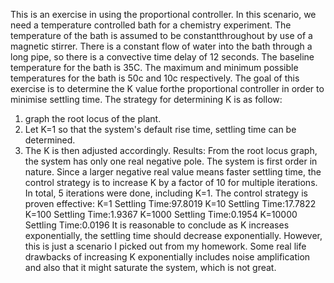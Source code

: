 This is an exercise in using the proportional controller. In this scenario, we need a temperature controlled bath for a chemistry experiment. The temperature of the bath is assumed to be constantthroughout by use of a magnetic stirrer. There is a constant flow of water into the bath through a long pipe, so there is a convective time delay of 12 seconds. The baseline temperature for the bath is 35C. The maximum and minimum possible temperatures for the bath is 50c and 10c respectively. The goal of this exercise is to determine the K value forthe proportional controller in order to minimise settling time. 
The strategy for determining K is as follow: 
1. graph the root locus of the plant.
2. Let K=1 so that the system's default rise time, settling time can be determined.
3. The K is then adjusted accordingly.
Results:
From the root locus graph, the system has only one real negative pole. The system is first order in nature. Since a larger negative real value means faster settling time, the control strategy is to increase K by a factor of 10 for multiple iterations. In total, 5 iterations were done, including K=1. The control strategy is proven effective:
K=1     Settling Time:97.8019
K=10    Settling Time:17.7822
K=100   Settling Time:1.9367
K=1000  Settling Time:0.1954
K=10000 Settling Time:0.0196
It is reasonable to conclude as K increases exponentially, the settling time should decrease exponentially. However, this is just a scenario I picked out from my homework. Some real life drawbacks of increasing K exponentially includes noise amplification and also that it might saturate the system, which is not great.
